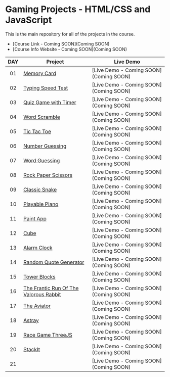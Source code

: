 # Gaming Projects - HTML/CSS and JavaScript

This is the main repository for all of the projects in the course.

-   [Course Link - Coming SOON](Coming SOON)
-   [Course Info Website - Coming SOON](Coming SOON)

|  DAY  | Project                                                                                                                     | Live Demo                                                                         |
| :-: | --------------------------------------------------------------------------------------------------------------------------- | --------------------------------------------------------------------------------- |
| 01  | [Memory Card](https://github.com/JMBoulos12/HTML-CSS-JAVASCRIPT/tree/main/Games/memory-card-game)| [Live Demo - Coming SOON](Coming SOON)|
| 02  | [Typing Speed Test](https://github.com/JMBoulos12/HTML-CSS-JAVASCRIPT/tree/main/Games/typing-speed-test-game)| [Live Demo - Coming SOON](Coming SOON)| 
| 03  | [Quiz Game with Timer](https://github.com/JMBoulos12/HTML-CSS-JAVASCRIPT/tree/main/Games/quiz-game-with-timer)| [Live Demo - Coming SOON](Coming SOON)| 
| 04  | [Word Scramble](https://github.com/JMBoulos12/HTML-CSS-JAVASCRIPT/tree/main/Games/word-scramble-gamei)| [Live Demo - Coming SOON](Coming SOON)| 
| 05  | [Tic Tac Toe](https://github.com/JMBoulos12/HTML-CSS-JAVASCRIPT/tree/main/Games/tic-tac-toe)| [Live Demo - Coming SOON](Coming SOON)| 
| 06  | [Number Guessing](https://github.com/JMBoulos12/HTML-CSS-JAVASCRIPT/tree/main/Games/number-guessing-game)| [Live Demo - Coming SOON](Coming SOON)| 
| 07  | [Word Guessing](https://github.com/JMBoulos12/HTML-CSS-JAVASCRIPT/tree/main/Games/word-guessing-game)| [Live Demo - Coming SOON](Coming SOON)| 
| 08  | [Rock Paper Scissors](https://github.com/JMBoulos12/HTML-CSS-JAVASCRIPT/tree/main/Games/rock-paper-scissors)| [Live Demo - Coming SOON](Coming SOON)| 
| 09  | [Classic Snake](https://github.com/JMBoulos12/HTML-CSS-JAVASCRIPT/tree/main/Games/classic-snake)| [Live Demo - Coming SOON](Coming SOON)| 
| 10  | [Playable Piano](https://github.com/JMBoulos12/HTML-CSS-JAVASCRIPT/tree/main/Games/playable-piano)| [Live Demo - Coming SOON](Coming SOON)| 
| 11  | [Paint App](https://github.com/JMBoulos12/HTML-CSS-JAVASCRIPT/tree/main/Games/paint-app)| [Live Demo - Coming SOON](Coming SOON)| 
| 12  | [Cube](https://github.com/JMBoulos12/HTML-CSS-JAVASCRIPT/tree/main/Games/cube)| [Live Demo - Coming SOON](Coming SOON)| 
| 13  | [Alarm Clock](https://github.com/JMBoulos12/HTML-CSS-JAVASCRIPT/tree/main/Games/alarm-clock)| [Live Demo - Coming SOON](Coming SOON)| 
| 14  | [Random Quote Generator](https://github.com/JMBoulos12/HTML-CSS-JAVASCRIPT/tree/main/Games/random-quote-generator)| [Live Demo - Coming SOON](Coming SOON)| 
| 15  | [Tower Blocks](https://github.com/JMBoulos12/HTML-CSS-JAVASCRIPT/tree/main/Games/tower-blocks)| [Live Demo - Coming SOON](Coming SOON)| 
| 16  | [The Frantic Run Of The Valorous Rabbit](https://github.com/JMBoulos12/HTML-CSS-JAVASCRIPT/tree/main/Games/the-frantic-run-of-the-valorous-rabbit)| [Live Demo - Coming SOON](Coming SOON)| 
| 17  | [The Aviator](https://github.com/JMBoulos12/HTML-CSS-JAVASCRIPT/tree/main/Games/the-aviator)| [Live Demo - Coming SOON](Coming SOON)| 
| 18  | [Astray](https://github.com/JMBoulos12/HTML-CSS-JAVASCRIPT/tree/main/Games/astray)| [Live Demo - Coming SOON](Coming SOON)| 
| 19  | [Race Game ThreeJS](https://github.com/JMBoulos12/HTML-CSS-JAVASCRIPT/tree/main/Games/race-game-threejs)| [Live Demo - Coming SOON](Coming SOON)| 
| 20  | [StackIt](https://github.com/JMBoulos12/HTML-CSS-JAVASCRIPT/tree/main/Games/StackIt)| [Live Demo - Coming SOON](Coming SOON)| 
| 21  | []()| [Live Demo - Coming SOON](Coming SOON)| 
